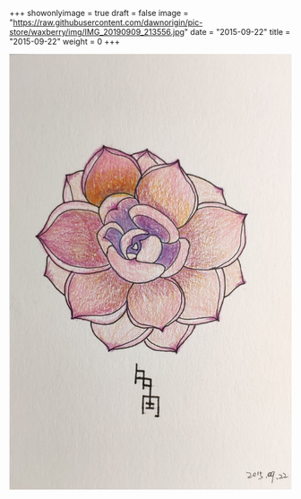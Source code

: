 +++
showonlyimage = true 
draft = false 
image = "https://raw.githubusercontent.com/dawnorigin/pic-store/waxberry/img/IMG_20190909_213556.jpg" 
date = "2015-09-22" 
title = "2015-09-22" 
weight = 0 
+++

![drawing](https://raw.githubusercontent.com/dawnorigin/pic-store/waxberry/img/IMG_20190909_213556.jpg)  
